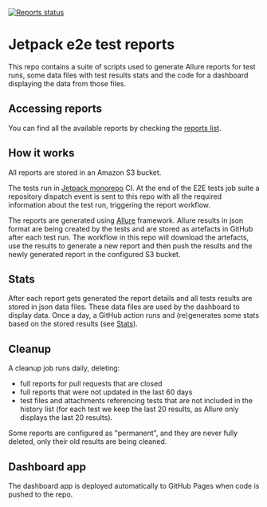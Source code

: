 [![Reports status](https://img.shields.io/website?down_color=grey&down_message=Dashboard%20offline&style=for-the-badge&label=E2E%20TEST%20REPORTS&up_color=green&up_message=see%20dashboard&url=https%3A%2F%2Fautomattic.github.io%2Fjetpack-e2e-reports%2F%23%2F)](https://automattic.github.io/jetpack-e2e-reports)

# Jetpack e2e test reports

This repo contains a suite of scripts used to generate Allure reports for test runs, some data files with test results stats and the code for a dashboard displaying the data from those files.

## Accessing reports

You can find all the available reports by checking the [reports list](https://automattic.github.io/jetpack-e2e-reports/).

## How it works

All reports are stored in an Amazon S3 bucket.

The tests run in [Jetpack monorepo](https://github.com/Automattic/jetpack) CI. At the end of the E2E tests job suite a repository dispatch event is sent to this repo with all the required information about the test run, triggering the report workflow.

The reports are generated using [Allure](http://allure.qatools.ru) framework. Allure results in json format are being created by the tests and are stored as artefacts in GitHub after each test run. The workflow in this repo will download the artefacts, use the results to generate a new report and then push the results and the newly generated report in the configured S3 bucket.

## Stats

After each report gets generated the report details and all tests results are stored in json data files. These data files are used by the dashboard to display data.
Once a day, a GitHub action runs and (re)generates some stats based on the stored results (see [Stats](https://automattic.github.io/jetpack-e2e-reports/#/charts)).

## Cleanup

A cleanup job runs daily, deleting:

- full reports for pull requests that are closed
- full reports that were not updated in the last 60 days
- test files and attachments referencing tests that are not included in the history list (for each test we keep the last 20 results, as Allure only displays the last 20 results).

Some reports are configured as "permanent", and they are never fully deleted, only their old results are being cleaned.

## Dashboard app

The dashboard app is deployed automatically to GitHub Pages when code is pushed to the repo.
